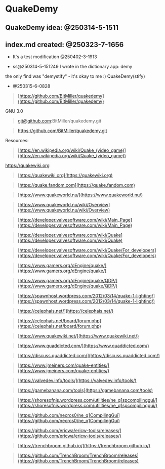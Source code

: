 # QuakeDemy

## QuakeDemy idea: @250314-5-1511

## index.md created: @250323-7-1656

- It's a test modification @250402-3-1913

- ss@250314-5-151249
I wrote in the dictionary app: demy

the only find was "demystify" - it's okay to me :)
QuakeDemy(stify)

- @250315-6-0828
> [https://github.com/BitMiller/quakedemy](https://github.com/BitMiller/quakedemy)

GNU 3.0

> git@github.com:BitMiller/quakedemy.git

> https://github.com/BitMiller/quakedemy.git


Resources:

> [https://en.wikipedia.org/wiki/Quake_(video_game)](https://en.wikipedia.org/wiki/Quake_(video_game))

<a href="https://quakewiki.org" target="_blank">https://quakewiki.org</a>

> [https://quakewiki.org](https://quakewiki.org)

> [https://quake.fandom.com](https://quake.fandom.com)

> [https://www.quakeworld.nu/](https://www.quakeworld.nu/)

> [https://www.quakeworld.nu/wiki/Overview](https://www.quakeworld.nu/wiki/Overview)

> [https://developer.valvesoftware.com/wiki/Main_Page](https://developer.valvesoftware.com/wiki/Main_Page)

> [https://developer.valvesoftware.com/wiki/Quake](https://developer.valvesoftware.com/wiki/Quake)

> [https://developer.valvesoftware.com/wiki/Quake/For_developers](https://developer.valvesoftware.com/wiki/Quake/For_developers)

> [https://www.gamers.org/dEngine/quake/](https://www.gamers.org/dEngine/quake/)

> [https://www.gamers.org/dEngine/quake/QDP/](https://www.gamers.org/dEngine/quake/QDP/)

> [https://spawnhost.wordpress.com/2012/03/14/quake-1-lighting/](https://spawnhost.wordpress.com/2012/03/14/quake-1-lighting/)

> [https://celephais.net/](https://celephais.net/)

> [https://celephais.net/board/forum.php](https://celephais.net/board/forum.php)

> [https://www.quakewiki.net/](https://www.quakewiki.net/)

> [https://www.quaddicted.com/](https://www.quaddicted.com/)

> [https://discuss.quaddicted.com/](https://discuss.quaddicted.com/)

> [https://www.jmeiners.com/quake-entities/](https://www.jmeiners.com/quake-entities/)

> [https://valvedev.info/tools/](https://valvedev.info/tools/)

> [https://gamebanana.com/tools](https://gamebanana.com/tools)

> [https://shoresofnis.wordpress.com/utilities/ne_q1spcompilinggui/](https://shoresofnis.wordpress.com/utilities/ne_q1spcompilinggui/)

> [https://github.com/necros0/ne_q1CompilingGui](https://github.com/necros0/ne_q1CompilingGui)

> [https://github.com/ericwa/ericw-tools/releases/](https://github.com/ericwa/ericw-tools/releases/)

> [https://trenchbroom.github.io/](https://trenchbroom.github.io/)

> [https://github.com/TrenchBroom/TrenchBroom/releases](https://github.com/TrenchBroom/TrenchBroom/releases)




